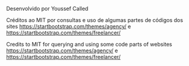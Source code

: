 Desenvolvido por Youssef Called

Créditos ao MIT por consultas e uso de algumas partes de códigos dos sites https://startbootstrap.com/themes/agency/ e https://startbootstrap.com/themes/freelancer/

Credits to MIT for querying and using some code parts of websites https://startbootstrap.com/themes/agency/ e https://startbootstrap.com/themes/freelancer/
